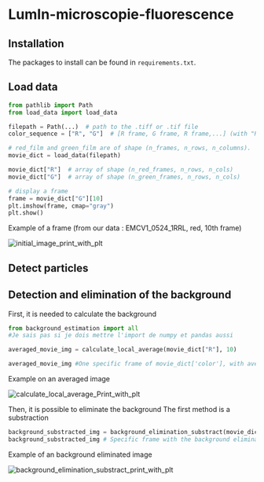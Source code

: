 # LumIn-microscopie-fluorescence 

## Installation

The packages to install can be found in `requirements.txt`.

## Load data

```python
from pathlib import Path
from load_data import load_data

filepath = Path(...)  # path to the .tiff or .tif file
color_sequence = ["R", "G"]  # [R frame, G frame, R frame,...] (with "R" for red and "G" for green)

# red_film and green_film are of shape (n_frames, n_rows, n_columns).
movie_dict = load_data(filepath)

movie_dict["R"]  # array of shape (n_red_frames, n_rows, n_cols)
movie_dict["G"]  # array of shape (n_green_frames, n_rows, n_cols)

# display a frame
frame = movie_dict["G"][10]
plt.imshow(frame, cmap="gray")
plt.show()
```
Example of a frame
(from our data : EMCV1_0524_1RRL, red, 10th frame)

![initial_image_print_with_plt](https://user-images.githubusercontent.com/113975558/201638553-98618c64-fb45-496e-ac58-5ae9aa413e7e.png)


## Detect particles

## Detection and elimination of the background

First, it is needed to calculate the background
```python
from background_estimation import all
#Je sais pas si je dois mettre l'import de numpy et pandas aussi

averaged_movie_img = calculate_local_average(movie_dict["R"], 10)

averaged_movie_img #One specific frame of movie_dict['color'], with averaged pixel value (here it is the frame 10 from the red movie)
```
Example on an averaged image

![calculate_local_average_Print_with_plt](https://user-images.githubusercontent.com/113975558/201638778-6a66a395-6484-4a4a-a1d6-a8d8faed9c18.png)

Then, it is possible to eliminate the background
The first method is a substraction
```python
background_substracted_img = background_elimination_substract(movie_dict["R"][10], averaged_movie_img)
background_substracted_img # Specific frame with the background elimination method applied to it(here : frame 10, red movie)
```
Example of an background eliminated image

![background_elimination_substract_print_with_plt](https://user-images.githubusercontent.com/113975558/201640395-a759ec38-6f9f-4eef-acff-f3c5cf299eed.png)
